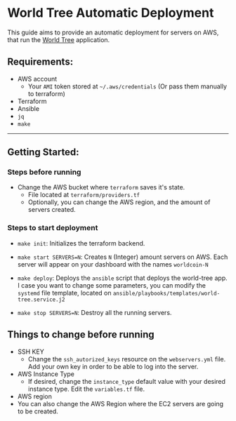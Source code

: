 # World Tree Automatic Deployment

This guide aims to provide an automatic deployment for servers on AWS, that run the [World Tree](https://github.com/worldcoin/world-tree) application.

## Requirements:
- AWS account
  - Your `AMI` token stored at `~/.aws/credentials` (Or pass them manually to terraform)
- Terraform
- Ansible
- `jq` 
- `make`

---

## Getting Started:

### Steps before running
- Change the AWS bucket where `terraform` saves it's state.
    - File located at `terraform/providers.tf`
    - Optionally, you can change the AWS region, and the amount of servers created.
     
### Steps to start deployment

- `make init`: Initializes the terraform backend.

- `make start SERVERS=N`: Creates `N` (Integer) amount servers on AWS. Each server will appear on your dashboard with the names `worldcoin-N`

- `make deploy`: Deploys the `ansible` script that deploys the world-tree app. I case you want to change some parameters, you can modify the `systemd` file template, located on `ansible/playbooks/templates/world-tree.service.j2`

- `make stop SERVERS=N`: Destroy all the running servers.

## Things to change before running
- SSH KEY
  - Change the `ssh_autorized_keys` resource on the `webservers.yml` file. Add your own key in order to be able to log into the server.
- AWS Instance Type
  - If desired, change the `instance_type` default value with your desired instance type. Edit the `variables.tf` file.
-  AWS region
  - You can also change the AWS Region where the EC2 servers are going to be created.
